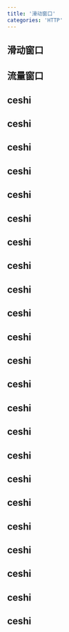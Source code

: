 ```yaml
---
title: '滑动窗口'
categories: 'HTTP'
---
```


## 滑动窗口
## 流量窗口
## ceshi
## ceshi
## ceshi
## ceshi
## ceshi
## ceshi
## ceshi
## ceshi
## ceshi
## ceshi
## ceshi
## ceshi
## ceshi
## ceshi
## ceshi
## ceshi
## ceshi
## ceshi
## ceshi
## ceshi
## ceshi
## ceshi
## ceshi